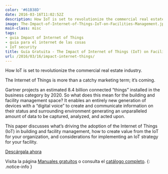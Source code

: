 ```yaml
---
color: '#61B38D'
date: 2016-03-16T11:02:52Z
description: How IoT is set to revolutionize the commercial real estate industry.
image: The-Impact-of-Internet-of-Things-IoT-on-Facilities-Management.jpg
main-class: misc
tags:
- guia Impact of Internet of Things
- guia para el internet de las cosas
- IoT security
title: Guía Gratuita - The Impact of Internet of Things (IoT) on Facilities Management
url: /2016/03/16/impact-internet-things/
---
```


<figure>
<a href="http://elbauldelprogramador.tradepub.com/c/pubRD.mpl?sr=oc&_t=oc:&qf=w_senc01"><amp-img on="tap:lightbox1" role="button" tabindex="0" layout="responsive" src="/assets/img/The-Impact-of-Internet-of-Things-IoT-on-Facilities-Management.jpg" title="{{ page.title }}" alt="{{ page.title }}" width="1200px" height="630px" /></a>
</figure>

How IoT is set to revolutionize the commercial real estate industry.

The Internet of Things is more than a catchy marketing term; it’s coming.

Gartner projects an estimated 8.4 billion connected “things” installed in the business category by 2020. So what does this mean for the building and facility management space? It enables an entirely new generation of devices with a “digital voice” to create and communicate information on their status and surrounding environment generating an unparalleled amount of data to be captured, analyzed, and acted upon.

<!--ad-->

This paper discusses what’s driving the adoption of the Internet of Things (IoT) in building and facility management, how to create value from the IoT for your organization, and considerations for implementing an IoT strategy for your facility.

<div class="button-post">
<a href="http://elbauldelprogramador.tradepub.com/c/pubRD.mpl?sr=oc&_t=oc:&qf=w_senc01" target="_blank">Descárgala ahora</a>
</div>

Visita la página [Manuales gratuitos][1] o consulta el [catálogo completo][2].
{: .notice-info }

[1]: https://elbauldelprogramador.com/manuales-gratuitos/
[2]: http://elbauldelprogramador.tradepub.com/category/information-technology/1207/ "Catálogo completo de Guías gratuítas "
